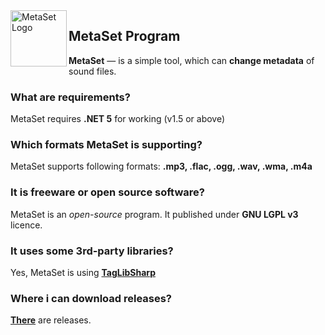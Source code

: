 <img width="90" height="90" align="left" alt="MetaSet Logo"  src="MetaSet Gradient Logo.png">

## MetaSet Program
**MetaSet** — is a simple tool, which can **change metadata** of sound files. 

### What are requirements?
  MetaSet requires **.NET 5** for working (v1.5 or above)

### Which formats MetaSet is supporting?
  MetaSet supports following formats: **.mp3, .flac, .ogg, .wav, .wma, .m4a**
 
### It is freeware or open source software?
  MetaSet is an *open-source* program. It published under **GNU LGPL v3** licence.

### It uses some 3rd-party libraries?
  Yes, MetaSet is using **[TagLibSharp](http://github.com/mono/taglib-sharp)**
  
### Where i can download releases?
[**There**](https://github.com/emildalalyan/MetaSet/releases) are releases.
  
